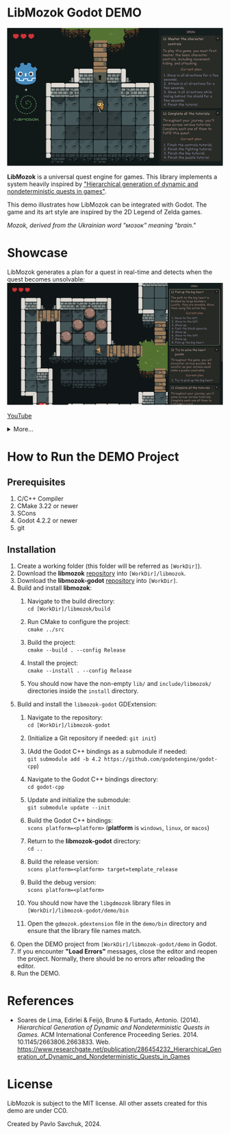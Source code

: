 # LibMozok Godot DEMO

![LibMozok Godot DEMO Banner](docs/imgs/godot-demo-banner.png)

**LibMozok** is a universal quest engine for games. This library implements a system heavily inspired by ["Hierarchical generation of dynamic and nondeterministic quests in games"](https://www.researchgate.net/publication/286454232_Hierarchical_Generation_of_Dynamic_and_Nondeterministic_Quests_in_Games).

This demo illustrates how LibMozok can be integrated with Godot. 
The game and its art style are inspired by the 2D Legend of Zelda games.

*Mozok, derived from the Ukrainian word "мозок" meaning "brain."*

# Showcase

LibMozok generates a plan for a quest in real-time and detects when the quest becomes unsolvable:<br />
![DEMO-Gif-01](docs/imgs/demo-01.gif)

[YouTube](https://www.youtube.com/watch?v=jnJrhRDZnHo)

<details>
    <summary>More...</summary>
    The same quest, but successfully solved this time:<br />
    <img src="docs/imgs/demo-02.gif" alt="DEMO-Gif-02" />
</details>


# How to Run the DEMO Project

## Prerequisites

1. C/C++ Compiler
2. CMake 3.22 or newer
3. SCons
4. Godot 4.2.2 or newer
5. git

## Installation

1. Create a working folder (this folder will be referred as `[WorkDir]`).
2. Download the **libmozok** [repository](https://github.com/zegalur/libmozok) into `[WorkDir]/libmozok`.
3. Download the **libmozok-godot** [repository](https://github.com/zegalur/libmozok-godot) into `[WorkDir]`.
4. Build and install **libmozok**:
    1. Navigate to the build directory:<br /> 
    `cd [WorkDir]/libmozok/build`

    2. Run CMake to configure the project:<br /> 
    `cmake ../src`

    3. Build the project:<br /> 
    `cmake --build . --config Release`

    4. Install the project:<br /> 
    `cmake --install . --config Release`

    5. You should now have the non-empty `lib/` and `include/libmozok/` directories inside the `install` directory.
5. Build and install the `libmozok-godot` GDExtension:
    1. Navigate to the repository:<br /> 
    `cd [WorkDir]/libmozok-godot`

    2. (Initialize a Git repository if needed: `git init`)

    3. (Add the Godot C++ bindings as a submodule if needed:<br /> 
    `git submodule add -b 4.2 https://github.com/godotengine/godot-cpp`)

    4. Navigate to the Godot C++ bindings directory:<br /> 
    `cd godot-cpp`

    5. Update and initialize the submodule:<br />
    `git submodule update --init`

    6. Build the Godot C++ bindings: <br /> 
    `scons platform=<platform>` (**platform** is `windows`, `linux`, or `macos`)

    7. Return to the **libmozok-godot** directory: <br>
    `cd ..`

    8. Build the release version: <br />
    `scons platform=<platform> target=template_release`

    9. Build the debug version: <br />
    `scons platform=<platform>`

    10. You should now have the `libgdmozok` library files in `[WorkDir]/libmozok-godot/demo/bin`
    
    11. Open the `gdmozok.gdextension` file in the `demo/bin` directory and ensure that the library file names match.
6. Open the DEMO project from `[WorkDir]/libmozok-godot/demo` in Godot. 
7. If you encounter **"Load Errors"** messages, close the editor and reopen the project. Normally, there should be no errors after reloading the editor.
8. Run the DEMO.

# References

* Soares de Lima, Edirlei & Feijó, Bruno & Furtado, Antonio. (2014). *Hierarchical Generation of Dynamic and Nondeterministic Quests in Games.* ACM International Conference Proceeding Series. 2014. 10.1145/2663806.2663833. Web. https://www.researchgate.net/publication/286454232_Hierarchical_Generation_of_Dynamic_and_Nondeterministic_Quests_in_Games

# License

LibMozok is subject to the MIT license. 
All other assets created for this demo are under CC0.

Created by Pavlo Savchuk, 2024.
